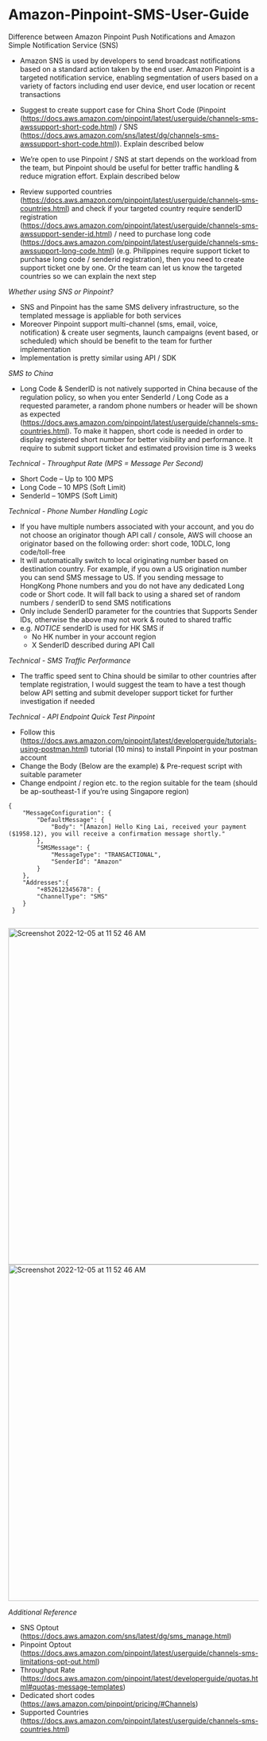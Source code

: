 # Amazon-Pinpoint-SMS-User-Guide

Difference between Amazon Pinpoint Push Notifications and Amazon Simple Notification Service (SNS)

* Amazon SNS is used by developers to send broadcast notifications based on a standard action taken by the end user. Amazon Pinpoint is a targeted notification service, enabling segmentation of users based on a variety of factors including end user device, end user location or recent transactions



* Suggest to create support case for China Short Code (Pinpoint (https://docs.aws.amazon.com/pinpoint/latest/userguide/channels-sms-awssupport-short-code.html) / SNS (https://docs.aws.amazon.com/sns/latest/dg/channels-sms-awssupport-short-code.html)). Explain described below
* We’re open to use Pinpoint / SNS at start depends on the workload from the team, but Pinpoint should be useful for better traffic handling & reduce migration effort. Explain described below
* Review supported countries (https://docs.aws.amazon.com/pinpoint/latest/userguide/channels-sms-countries.html) and check if your targeted country require senderID registration (https://docs.aws.amazon.com/pinpoint/latest/userguide/channels-sms-awssupport-sender-id.html) / need to purchase long code (https://docs.aws.amazon.com/pinpoint/latest/userguide/channels-sms-awssupport-long-code.html) (e.g. Philippines require support ticket to purchase long code / senderid registration), then you need to create support ticket one by one. Or the team can let us know the targeted countries so we can explain the next step


*Whether using SNS or Pinpoint?*

* SNS and Pinpoint has the same SMS delivery infrastructure, so the templated message is appliable for both services
* Moreover Pinpoint support multi-channel (sms, email, voice, notification) & create user segments, launch campaigns (event based, or scheduled) which should be benefit to the team for further implementation
* Implementation is pretty similar using API / SDK


*SMS to China*

* Long Code & SenderID is not natively supported in China because of the regulation policy, so when you enter SenderId / Long Code as a requested parameter, a random phone numbers or header will be shown as expected (https://docs.aws.amazon.com/pinpoint/latest/userguide/channels-sms-countries.html). To make it happen, short code is needed in order to display registered short number for better visibility and performance. It require to submit support ticket and estimated provision time is 3 weeks


*Technical - Throughput Rate (MPS = Message Per Second)*

* Short Code – Up to 100 MPS
* Long Code – 10 MPS (Soft Limit)
* SenderId – 10MPS (Soft Limit)


*Technical - Phone Number Handling Logic*

* If you have multiple numbers associated with your account, and you do not choose an originator though API call / console, AWS will choose an originator based on the following order: short code, 10DLC, long code/toll-free
* It will automatically switch to local originating number based on destination country. For example, if you own a US origination number you can send SMS message to US. If you sending message to HongKong Phone numbers and you do not have any dedicated Long code or Short code. It will fall back to using a shared set of random numbers / senderID to send SMS notifications
* Only include SenderID parameter for the countries that Supports Sender IDs, otherwise the above may not work & routed to shared traffic
* e.g. *NOTICE* senderID is used for HK SMS if 
    * No HK number in your account region
    * X SenderID described during API Call

*Technical - SMS Traffic Performance*

* The traffic speed sent to China should be similar to other countries after template registration, I would suggest the team to have a test though below API setting and submit developer support ticket for further investigation if needed

*Technical - API Endpoint Quick Test Pinpoint*

* Follow this (https://docs.aws.amazon.com/pinpoint/latest/developerguide/tutorials-using-postman.html) tutorial (10 mins) to install Pinpoint in your postman account 
* Change the Body (Below are the example) & Pre-request script with suitable parameter
* Change endpoint / region etc. to the region suitable for the team (should be ap-southeast-1 if you’re using Singapore region)

```
{
    "MessageConfiguration": {
        "DefaultMessage": {
            "Body": "[Amazon] Hello King Lai, received your payment ($1958.12), you will receive a confirmation message shortly."
        },
        "SMSMessage": {
            "MessageType": "TRANSACTIONAL",
            "SenderId": "Amazon"
        }
    },
    "Addresses":{
        "+852612345678": {
        "ChannelType": "SMS"
    }
 }
 
 ```
 <img width="676" alt="Screenshot 2022-12-05 at 11 52 46 AM" src="https://user-images.githubusercontent.com/12087625/205539029-fe11b558-84ee-47aa-ac29-4b9930949086.png">
 <img width="676" alt="Screenshot 2022-12-05 at 11 52 46 AM" src="https://user-images.githubusercontent.com/12087625/205538976-8622b3f6-6394-4df2-9b84-34f57036d875.jpg">

*Additional Reference*

* SNS Optout (https://docs.aws.amazon.com/sns/latest/dg/sms_manage.html)
* Pinpoint Optout (https://docs.aws.amazon.com/pinpoint/latest/userguide/channels-sms-limitations-opt-out.html)
* Throughput Rate (https://docs.aws.amazon.com/pinpoint/latest/developerguide/quotas.html#quotas-message-templates)
* Dedicated short codes (https://aws.amazon.com/pinpoint/pricing/#Channels)
* Supported Countries (https://docs.aws.amazon.com/pinpoint/latest/userguide/channels-sms-countries.html)

